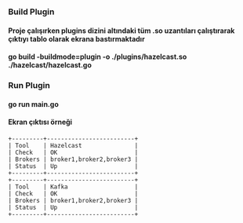 ### Build Plugin
#### Proje çalışırken plugins dizini altındaki tüm .so uzantıları çalıştırarak çıktıyı tablo olarak ekrana bastırmaktadır
#### go build -buildmode=plugin -o ./plugins/hazelcast.so ./hazelcast/hazelcast.go

### Run Plugin
#### go run main.go
#### Ekran çıktısı örneği
```
+---------+-------------------------+
| Tool    | Hazelcast               |
| Check   | OK                      |
| Brokers | broker1,broker2,broker3 |
| Status  | Up                      |
+---------+-------------------------+
+---------+-------------------------+
| Tool    | Kafka                   |
| Check   | OK                      |
| Brokers | broker1,broker2,broker3 |
| Status  | Up                      |
+---------+-------------------------+
```